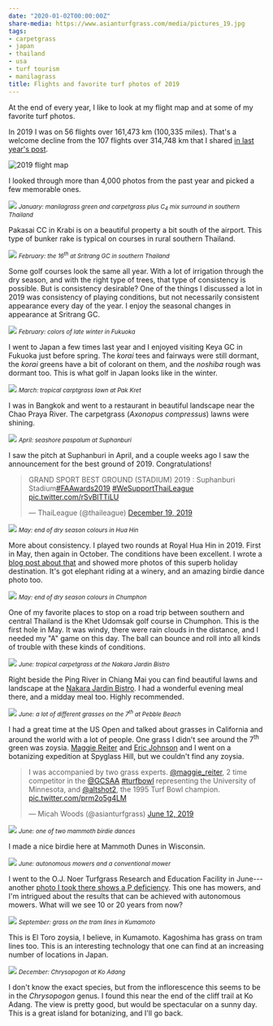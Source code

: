```yaml
---
date: "2020-01-02T00:00:00Z"
share-media: https://www.asianturfgrass.com/media/pictures_19.jpg
tags:
- carpetgrass
- japan
- thailand
- usa
- turf tourism
- manilagrass
title: Flights and favorite turf photos of 2019
---
```

 
At the end of every year, I like to look at my flight map and at some of my favorite turf photos. 

In 2019 I was on 56 flights over 161,473 km (100,335 miles). That's a welcome decline from the 107 flights over 314,748 km that I shared [in last year's post](https://www.asianturfgrass.com/2019-01-20-flights-and-favorite-turf-photos-2018/).

![2019 flight map](/media/2019_miles.png)

I looked through more than 4,000 photos from the past year and picked a few memorable ones.

![](/media/bunker_krabi.jpg)
<small>*January: manilagrass green and carpetgrass plus C<sub>4</sub> mix surround in southern Thailand*</small>

Pakasai CC in Krabi is on a beautiful property a bit south of the airport. This type of bunker rake is typical on courses in rural southern Thailand.

![](/media/colour_sritrang.jpg)
<small>*February: the 16<sup>th</sup> at Sritrang GC in southern Thailand*</small>

Some golf courses look the same all year. With a lot of irrigation through the dry season, and with the right type of trees, that type of consistency is possible. But is consistency desirable? One of the things I discussed a lot in 2019 was consistency of playing conditions, but not necessarily consistent appearance every day of the year. I enjoy the seasonal changes in appearance at Sritrang GC.

![](/media/keya14.jpg)
<small>*February: colors of late winter in Fukuoka*</small>

I went to Japan a few times last year and I enjoyed visiting Keya GC in Fukuoka just before spring. The *korai* tees and fairways were still dormant, the *korai* greens have a bit of colorant on them, and the *noshiba* rough was dormant too. This is what golf in Japan looks like in the winter.

![](/media/lawn_pak_kret.jpg)
<small>*March: tropical carptgrass lawn at Pak Kret*</small>

I was in Bangkok and went to a restaurant in beautiful landscape near the Chao Praya River. The carpetgrass (*Axonopus compressus*) lawns were shining.

![](/media/suphanburi.jpg)
<small>*April: seashore paspalum at Suphanburi*</small>

I saw the pitch at Suphanburi in April, and a couple weeks ago I saw the announcement for the best ground of 2019. Congratulations!

<blockquote class="twitter-tweet"><p lang="de" dir="ltr">GRAND SPORT BEST GROUND (STADIUM) 2019 : Suphanburi Stadium<a href="https://twitter.com/hashtag/FAAwards2019?src=hash&amp;ref_src=twsrc%5Etfw">#FAAwards2019</a> <a href="https://twitter.com/hashtag/WeSupportThaiLeague?src=hash&amp;ref_src=twsrc%5Etfw">#WeSupportThaiLeague</a> <a href="https://t.co/rSvBlTTiLU">pic.twitter.com/rSvBlTTiLU</a></p>&mdash; ThaiLeague (@thaileague) <a href="https://twitter.com/thaileague/status/1207615267552911360?ref_src=twsrc%5Etfw">December 19, 2019</a></blockquote> <script async src="https://platform.twitter.com/widgets.js" charset="utf-8"></script> 

![](/media/colour_hua_hin.jpg)
<small>*May: end of dry season colours in Hua Hin*</small>

More about consistency. I played two rounds at Royal Hua Hin in 2019. First in May, then again in October. The conditions have been excellent. I wrote a [blog post about that](https://www.asianturfgrass.com/2019-06-05-turf-consistency-color/) and showed more photos of this superb holiday destination. It's got elephant riding at a winery, and an amazing birdie dance photo too.

![](/media/colour_chumphon.jpg)
<small>*May: end of dry season colours in Chumphon*</small>

One of my favorite places to stop on a road trip between southern and central Thailand is the Khet Udomsak golf course in Chumphon. This is the first hole in May. It was windy, there were rain clouds in the distance, and I needed my "A" game on this day. The ball can bounce and roll into all kinds of trouble with these kinds of conditions.

![](/media/lawn_chiang_mai.jpg)
<small>*June: tropical carpetgrass at the Nakara Jardin Bistro*</small>

Right beside the Ping River in Chiang Mai you can find beautiful lawns and landscape at the [Nakara Jardin Bistro](https://goo.gl/maps/nF2RxBYDFdBdXtgA9). I had a wonderful evening meal there, and a midday meal too. Highly recommended.

![](/media/annotated.jpg)
<small>*June: a lot of different grasses on the 7<sup>th</sup> at Pebble Beach*</small>

I had a great time at the US Open and talked about grasses in California and around the world with a lot of people. One grass I didn't see around the 7<sup>th</sup> green was zoysia. [Maggie Reiter](https://twitter.com/maggie_reiter) and [Eric Johnson](https://twitter.com/altshot2) and I went on a botanizing expedition at Spyglass Hill, but we couldn't find any zoysia.

<blockquote class="twitter-tweet"><p lang="en" dir="ltr">I was accompanied by two grass experts. <a href="https://twitter.com/maggie_reiter?ref_src=twsrc%5Etfw">@maggie_reiter</a>, 2 time competitor in the <a href="https://twitter.com/GCSAA?ref_src=twsrc%5Etfw">@GCSAA</a> <a href="https://twitter.com/hashtag/turfbowl?src=hash&amp;ref_src=twsrc%5Etfw">#turfbowl</a> representing the University of Minnesota, and <a href="https://twitter.com/altshot2?ref_src=twsrc%5Etfw">@altshot2</a>, the 1995 Turf Bowl champion. <a href="https://t.co/prm2o5g4LM">pic.twitter.com/prm2o5g4LM</a></p>&mdash; Micah Woods (@asianturfgrass) <a href="https://twitter.com/asianturfgrass/status/1138933682943643653?ref_src=twsrc%5Etfw">June 12, 2019</a></blockquote> <script async src="https://platform.twitter.com/widgets.js" charset="utf-8"></script> 

![](/media/mammoth_birdie.jpg)
<small>*June: one of two mammoth birdie dances*</small>

I made a nice birdie here at Mammoth Dunes in Wisconsin.

![](/media/mow_noer_2019.jpg)
<small>*June: autonomous mowers and a conventional mower*</small>

I went to the O.J. Noer Turfgrass Research and Education Facility in June---another [photo I took there shows a P deficiency](https://www.asianturfgrass.com/2019-12-21-can-you-see-the-p/). This one has mowers, and I'm intrigued about the results that can be achieved with autonomous mowers. What will we see 10 or 20 years from now?

![](/media/kumamoto_tram.jpg)
<small>*September: grass on the tram lines in Kumamoto*</small>

This is El Toro zoysia, I believe, in Kumamoto. Kagoshima has grass on tram lines too. This is an interesting technology that one can find at an increasing number of locations in Japan.

![](/media/adang.jpg)
<small>*December: Chrysopogon at Ko Adang*</small>

I don't know the exact species, but from the inflorescence this seems to be in the *Chrysopogon* genus. I found this near the end of the cliff trail at Ko Adang. The view is pretty good, but would be spectacular on a sunny day. This is a great island for botanizing, and I'll go back.
